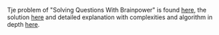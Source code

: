 Tje problem of "Solving Questions With Brainpower" is found [here](https://leetcode.com/problems/solving-questions-with-brainpower/description/), the solution [here]() and detailed explanation with complexities and algorithm in depth [here](https://leetcode.com/problems/solving-questions-with-brainpower/solutions/3514433/python-solution-beat-90-well-explained/).